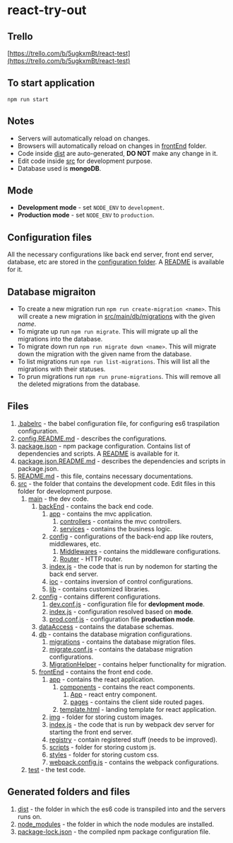 # react-try-out
## Trello
[https://trello.com/b/5ugkxmBt/react-test](https://trello.com/b/5ugkxmBt/react-test)
## To start application
`npm run start`
## Notes
- Servers will automatically reload on changes.
- Browsers will automatically reload on changes in [frontEnd](src/main/frontEnd) folder.
- Code inside [dist](dist) are auto-generated, **DO NOT** make any change in it.
- Edit code inside [src](src) for development purpose.
- Database used is **mongoDB**.
## Mode
- **Development mode** - set `NODE_ENV` to `development`.
- **Production mode** - set `NODE_ENV` to `production`.
## Configuration files
All the necessary configurations like back end server, front end server, database, etc are stored in the [configuration folder](src/main/config). A [README](config.README.md) is available for it.
## Database migraiton
- To create a new migration run `npm run create-migration <name>`. This will create a new migration in [src/main/db/migrations](src/main/db/migrations) with the given _name_.
- To migrate up run `npm run migrate`. This will migrate up all the migrations into the database.
- To migrate down run `npm run migrate down <name>`. This will migrate down the migration with the given name from the database.
- To list migrations run `npm run list-migrations`. This will list all the migrations with their statuses.
- To prun migrations run `npm run prune-migrations`. This will remove all the deleted migrations from the database.
## Files
1. [.babelrc](.babelrc) - the babel configuration file, for configuring es6 traspilation configuration.
1. [config.README.md](config.README.md) - describes the configurations.
1. [package.json](package.json) - npm package configuration. Contains list of dependencies and scripts. A [README](package.json.README.md) is available for it.
1. [package.json.README.md](package.json.README.md) - describes the dependencies and scripts in package.json.
1. [README.md](README.md) - this file, contains necessary documentations.
1. [src](src) - the folder that contains the development code. Edit files in this folder for development purpose.
    1. [main](src/main) - the dev code.
        1. [backEnd](src/main/backEnd) - contains the back end code.
            1. [app](src/main/backEnd/app) - contains the mvc application.
                1. [controllers](src/main/backEnd/app/controllers) - contains the mvc controllers.
                1. [services](src/main/backEnd/app/services) - contains the business logic.
            1. [config](src/main/backEnd/config) - configurations of the back-end app like routers, middlewares, etc.
                1. [Middlewares](src/main/backEnd/config/middlewares.js) - contains the middleware configurations.
                1. [Router](src/main/backEnd/config/router.js) - HTTP router.
            1. [index.js](src/main/backEnd/index.js) - the code that is run by nodemon for starting the back end server.
            1. [ioc](src/main/backEnd/ioc) - contains inversion of control configurations.
            1. [lib](src/main/backEnd/lib) - contains customized libraries.
        1. [config](src/main/config) - contains different configurations.
            1. [dev.conf.js](src/main/config/dev.conf.js) - configuration file for **devlopment mode**.
            1. [index.js](src/main/config/index.js) - configuration resolved based on **mode**.
            1. [prod.conf.js](src/main/config/prod.conf.js) - configuration file **production mode**.
        1. [dataAccess](src/main/dataAccess) - contains the database schemas.
        1. [db](src/main/db) - contains the database migration configurations.
            1. [migrations](src/main/db/migrations) - contains the database migration files.
            1. [migrate.conf.js](src/main/db/migrate.conf.js) - contains the database migration configurations.
            1. [MigrationHelper](src/main/db/migrationHelper.js) - contains helper functionality for migration.
        1. [frontEnd](src/main/frontEnd) - contains the front end code.
            1. [app](src/main/frontEnd/app) - contains the react application.
                1. [components](src/main/frontEnd/app/components) - contains the react components.
                    1. [App](src/main/frontEnd/app/components/app.js) - react entry component.
                    1. [pages](src/main/frontEnd/app/components/pages) - contains the client side routed pages.
                1. [template.html](src/main/frontEnd/app/template.html) - landing template for react application.
            1. [img](src/main/frontEnd/img) - folder for storing custom images.
            1. [index.js](src/main/frontEnd/index.js) - the code that is run by webpack dev server for starting the front end server.
            1. [registry](src/main/frontEnd/registry) - contain registered stuff (needs to be improved).
            1. [scripts](src/main/frontEnd/scripts) - folder for storing custom js.
            1. [styles](src/main/frontEnd/styles) - folder for storing custom css.
            1. [webpack.config.js](src/main/frontEnd/webpack.config.js) - contains the webpack configurations.
    1. [test](src/test) - the test code.
## Generated folders and files
1. [dist](dist) - the folder in which the es6 code is transpiled into and the servers runs on.
1. [node_modules](node_modules) - the folder in which the node modules are installed.
1. [package-lock.json](package-lock.json) - the compiled npm package configuration file.